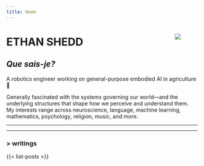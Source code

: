 ```yaml
---
title: Home
---
```


<img src="/images/selfie.png" style="max-width:15%;min-width:40px;float:right;padding:20px"/>

# ETHAN SHEDD

## _Que sais-je?_

A robotics engineer working on general-purpose embodied AI in agriculture 🌾

Generally fascinated with the systems governing our world—and the underlying structures that shape how we perceive and understand them. My interests range across neuroscience, language, machine learning, mathematics, psychology, religion, music, and more.

<!-- ---
---
### > projects
{{< list-projects >}} -->


---
---
### > writings
{{< list-posts >}}